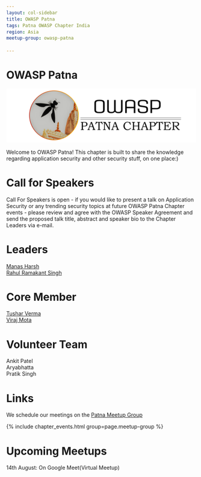 ```yaml
---
layout: col-sidebar
title: OWASP Patna
tags: Patna OWASP Chapter India
region: Asia
meetup-group: owasp-patna

---
```

<h1> OWASP Patna</h1>

<img src="assets/images/LogoMain.png"/>
   
   <p>
   Welcome to OWASP Patna! This chapter is built to share the knowledge regarding application security and other security stuff, on one place:)
</p>
<div>
<h1>Call for Speakers</h1>
<p>
   Call For Speakers is open - if you would like to present a talk on Application Security or any trending security topics at future OWASP Patna Chapter events - please review  and agree with the OWASP Speaker Agreement and send the proposed talk title, abstract and speaker bio to the Chapter Leaders via e-mail.
</p>
<div>
</div>

<div>
<h1>Leaders</h1>
<a href = "mailto: manas.harsh@owasp.org">Manas Harsh</a>
   <br>
<a href = "mailto: rs992214@gmail.com">Rahul Ramakant Singh</a>
   <div>
<h1>Core Member</h1> 
<a href = "mailto: tushar.verma@owasp.org">Tushar Verma</a>
      <br>
<a href = "mailto: virajmota38@gmail.com">Viraj Mota</a>
<div>
</div>
      <div>
         <h1>Volunteer Team</h1>
         <p>
           Ankit Patel
           <br>
            Aryabhatta
           <br> 
            Pratik Singh
           </p>
<div>
   <h1>Links</h1>
   
We schedule our meetings on the [Patna Meetup Group](https://www.meetup.com/owasp-patna/)

{% include chapter_events.html group=page.meetup-group %}   
  
   </div>
    <div>
        <h1>Upcoming Meetups</h1>
 <p>14th August: On Google Meet(Virtual Meetup)</p>         
       
      

       
     
   
 
